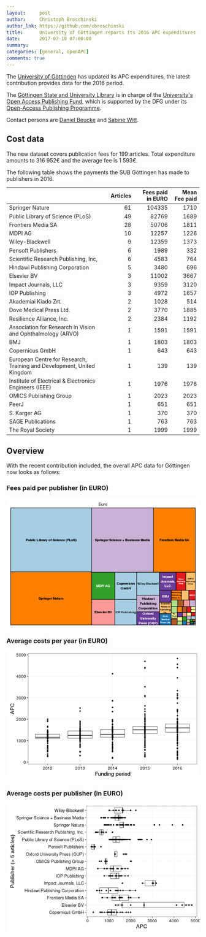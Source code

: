 ```yaml
---
layout:     post
author:     Christoph Broschinski
author_lnk: https://github.com/cbroschinski
title:      University of Göttingen reports its 2016 APC expenditures
date:       2017-07-10 07:00:00
summary:    
categories: [general, openAPC]
comments: true
---
```





The [University of Göttingen](https://www.uni-goettingen.de/en/1.html) has updated its APC expenditures, the latest contribution provides data for the 2016 period.

The [Göttingen State and University Library](http://www.sub.uni-goettingen.de/en/news/) is in charge of the [University's Open Access Publishing Fund](http://www.sub.uni-goettingen.de/elektronisches-publizieren/open-access/open-access-publikationsfonds/), which is supported by the DFG under its [Open-Access Publishing Programme](http://www.dfg.de/en/research_funding/programmes/infrastructure/lis/funding_opportunities/open_access/).

Contact persons are [Daniel Beucke](http://www.sub.uni-goettingen.de/kontakt/personen-a-z/personendetails/person/daniel-beucke/) and [Sabine Witt](http://www.sub.uni-goettingen.de/kontakt/personen-a-z/personendetails/person/sabine-witt/).

## Cost data



The new dataset covers publication fees for 199 articles. Total expenditure amounts to 316 952€ and the average fee is 1 593€.

The following table shows the payments the SUB Göttingen has made to publishers in 2016.


|                                                                       | Articles| Fees paid in EURO| Mean Fee paid|
|:----------------------------------------------------------------------|--------:|-----------------:|-------------:|
|Springer Nature                                                        |       61|            104335|          1710|
|Public Library of Science (PLoS)                                       |       49|             82769|          1689|
|Frontiers Media SA                                                     |       28|             50706|          1811|
|MDPI AG                                                                |       10|             12257|          1226|
|Wiley-Blackwell                                                        |        9|             12359|          1373|
|Pensoft Publishers                                                     |        6|              1989|           332|
|Scientific Research Publishing, Inc,                                   |        6|              4583|           764|
|Hindawi Publishing Corporation                                         |        5|              3480|           696|
|Elsevier BV                                                            |        3|             11002|          3667|
|Impact Journals, LLC                                                   |        3|              9359|          3120|
|IOP Publishing                                                         |        3|              4972|          1657|
|Akademiai Kiado Zrt.                                                   |        2|              1028|           514|
|Dove Medical Press Ltd.                                                |        2|              3770|          1885|
|Resilience Alliance, Inc.                                              |        2|              2384|          1192|
|Association for Research in Vision and Ophthalmology (ARVO)            |        1|              1591|          1591|
|BMJ                                                                    |        1|              1803|          1803|
|Copernicus GmbH                                                        |        1|               643|           643|
|European Centre for Research, Training and Development, United Kingdom |        1|               139|           139|
|Institute of Electrical & Electronics Engineers (IEEE)                 |        1|              1976|          1976|
|OMICS Publishing Group                                                 |        1|              2023|          2023|
|PeerJ                                                                  |        1|               651|           651|
|S. Karger AG                                                           |        1|               370|           370|
|SAGE Publications                                                      |        1|               763|           763|
|The Royal Society                                                      |        1|              1999|          1999|

## Overview

With the recent contribution included, the overall APC data for Göttingen now looks as follows:

### Fees paid per publisher (in EURO)

![plot of chunk tree_goettingen_2017_07_10_full](/figure/tree_goettingen_2017_07_10_full-1.png)

###  Average costs per year (in EURO)

![plot of chunk box_goettingen_2017_07_10_year_full](/figure/box_goettingen_2017_07_10_year_full-1.png)

###  Average costs per publisher (in EURO)

![plot of chunk box_goettingen_2017_07_10_publisher_full](/figure/box_goettingen_2017_07_10_publisher_full-1.png)

